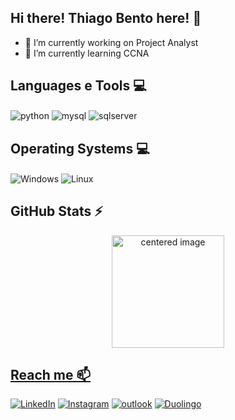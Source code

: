 ## Hi there! Thiago Bento here! 👋

- 🔭 I’m currently working on Project Analyst
- 🌱 I’m currently learning CCNA

## Languages e Tools 💻
<div style="display: inline">
  <img align="center" alt="python" src="https://img.shields.io/badge/Python-3776AB?style=for-the-badge&logo=python&logoColor=white" />
  <img align="center" alt="mysql" src="https://img.shields.io/badge/MySQL-005C84?style=for-the-badge&logo=mysql&logoColor=white" />
  <img align="center" alt="sqlserver" src="https://img.shields.io/badge/Microsoft_SQL_Server-CC2927?logo=microsoft-sql-server&logoColor=white&style=for-the-badge" />
</div><br/>


## Operating Systems 💻
<div style="display: inline">
  <img align="center" alt="Windows" src="https://img.shields.io/badge/Windows-017AD7?logo=windows&logoColor=white&style=for-the-badge" />
  <img align="center" alt="Linux" src="https://img.shields.io/badge/Linux-E34F26?logo=linux&logoColor=black&style=for-the-badge" />  
</div><br/>

## GitHub Stats ⚡
<div>
  <a href="https://github.com/thiago-s-bento">
  <center>
    <img height="180em" src="https://github-readme-stats.vercel.app/api?username=thiago-s-bento&show_icons=true&theme=radical&include_all_commits=true&count_private=true" alt="centered image">
  </center>
  
</div>




## Reach me 📫
[![LinkedIn](https://img.shields.io/badge/LinkedIn-0077B5?style=for-the-badge&logo=linkedin&logoColor=white)](https://https://www.linkedin.com/in/thiagoben//)
[![Instagram](https://img.shields.io/badge/Instagram-E4405F?style=for-the-badge&logo=instagram&logoColor=white)](https://www.instagram.com/thiago_s_bento//) 
[![outlook](https://img.shields.io/badge/-thiago.ben@outlook.com-006fd2?style=for-the-badge&logo=outlook&logoColor=white&link=mailto:thiago.ben@outlook.com)](mailto:thiago.ben@outlook.com)
[![Duolingo](https://img.shields.io/badge/Duolingo-58CC02?style=for-the-badge&logo=Duolingo&logoColor=white)](https://www.duolingo.com/profile/gabbiribas)
